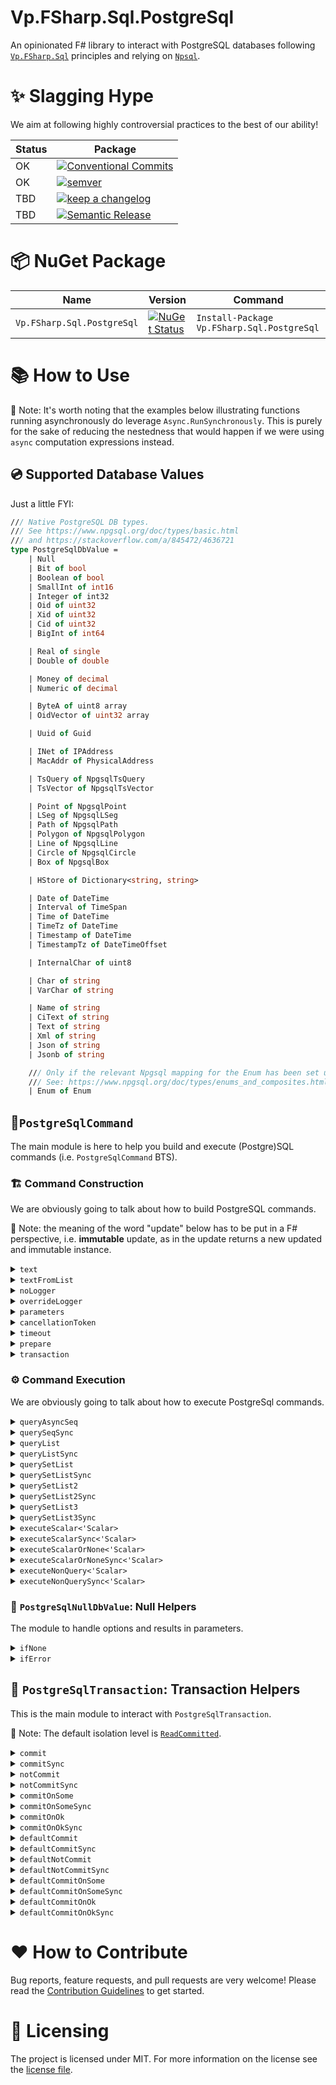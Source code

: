 # Vp.FSharp.Sql.PostgreSql

An opinionated F# library to interact with PostgreSQL databases following [`Vp.FSharp.Sql`](https://github.com/veepee-oss/Vp.FSharp.Sql) principles and relying on [`Npsql`](https://www.npgsql.org).

# ✨ Slagging Hype

We aim at following highly controversial practices to the best of our ability!

Status | Package
------ | ----------------------
OK     | [![Conventional Commits](https://img.shields.io/badge/Conventional%20Commits-1.0.0-green.svg)](https://conventionalcommits.org)
OK     | [![semver](https://img.shields.io/badge/semver-2.0.0-green)](https://semver.org/spec/v2.0.0.html)
TBD    | [![keep a changelog](https://img.shields.io/badge/keep%20a%20changelog-1.0.0-red)](https://keepachangelog.com/en/1.0.0)
TBD    | [![Semantic Release](https://img.shields.io/badge/Semantic%20Release-17.1.1-red)](https://semantic-release.gitbook.io/semantic-release)

[Conventional Commits]: https://conventionalcommits.org
[semver]: https://img.shields.io/badge/semver-2.0.0-blue
[Semantic Release]: https://semantic-release.gitbook.io/semantic-release
[keep a changelog]: https://keepachangelog.com/en/1.0.0

# 📦 NuGet Package

Name                   | Version  | Command |
----------------------- | -------- | ------- |
`Vp.FSharp.Sql.PostgreSql` | [![NuGet Status](http://img.shields.io/nuget/v/Vp.FSharp.Sql.PostgreSql.svg)](https://www.nuget.org/packages/Vp.FSharp.Sql.PostgreSql) | `Install-Package Vp.FSharp.Sql.PostgreSql`

# 📚 How to Use

📝 Note: It's worth noting that the examples below illustrating functions running asynchronously do leverage `Async.RunSynchronously`. This is purely for the sake of reducing the nestedness that would happen if we were using `async` computation expressions instead.

## 💿 Supported Database Values

Just a little FYI:

```fsharp
/// Native PostgreSQL DB types.
/// See https://www.npgsql.org/doc/types/basic.html
/// and https://stackoverflow.com/a/845472/4636721
type PostgreSqlDbValue =
    | Null
    | Bit of bool
    | Boolean of bool
    | SmallInt of int16
    | Integer of int32
    | Oid of uint32
    | Xid of uint32
    | Cid of uint32
    | BigInt of int64

    | Real of single
    | Double of double

    | Money of decimal
    | Numeric of decimal

    | ByteA of uint8 array
    | OidVector of uint32 array

    | Uuid of Guid

    | INet of IPAddress
    | MacAddr of PhysicalAddress

    | TsQuery of NpgsqlTsQuery
    | TsVector of NpgsqlTsVector

    | Point of NpgsqlPoint
    | LSeg of NpgsqlLSeg
    | Path of NpgsqlPath
    | Polygon of NpgsqlPolygon
    | Line of NpgsqlLine
    | Circle of NpgsqlCircle
    | Box of NpgsqlBox

    | HStore of Dictionary<string, string>

    | Date of DateTime
    | Interval of TimeSpan
    | Time of DateTime
    | TimeTz of DateTime
    | Timestamp of DateTime
    | TimestampTz of DateTimeOffset

    | InternalChar of uint8

    | Char of string
    | VarChar of string

    | Name of string
    | CiText of string
    | Text of string
    | Xml of string
    | Json of string
    | Jsonb of string

    /// Only if the relevant Npgsql mapping for the Enum has been set up beforehand.
    /// See: https://www.npgsql.org/doc/types/enums_and_composites.html
    | Enum of Enum
```

## 🧱`PostgreSqlCommand`

The main module is here to help you build and execute (Postgre)SQL commands (i.e. `PostgreSqlCommand` BTS).

### 🏗️ Command Construction

We are obviously going to talk about how to build PostgreSQL commands.

📝 Note: the meaning of the word "update" below has to be put in a F# perspective, i.e. **immutable** update, as in the update returns a new updated and immutable instance.

<details> 
<summary><code>text</code></summary>

> Initialize a new command definition with the given text contained in the given string.

Example:
```fsharp
use connection = new NpgsqlConnection("Host=localhost;Database=my_database;User ID=postgres;")
PostgreSqlCommand.text "SELECT 42;"
|> PostgreSqlCommand.executeScalar<int64> connection
|> Async.RunSynchronously
|> printfn "%A"
```

Output:
```txt
42L
```

</details>

<details> 
<summary><code>textFromList</code></summary>

> Initialize a new command definition with the given text spanning over several strings (ie. list).

Example:
```fsharp
use connection = new NpgsqlConnection("Host=localhost;Database=my_database;User ID=postgres;")
[ 0; 1; 1; 2; 3; 5; 8; 13; 21; 34; 55; ]
|> List.map (sprintf "SELECT %d;")
|> PostgreSqlCommand.textFromList
|> PostgreSqlCommand.queryList connection (fun _ _ read -> read.Value<int64> 0)
|> Async.RunSynchronously
|> printfn "%A"
```

Output:
```txt
[0L; 1L; 1L; 2L; 3L; 5L; 8L; 13L; 21L; 34L; 55L]
```

</details>

<details> 
<summary><code>noLogger</code></summary>

> Update the command definition so that when executing the command, it doesn't use any logger.
> Be it the default one (Global, if any.) or a previously overriden one.

Example:
```fsharp
PostgreSqlConfiguration.Logger (printfn "Logging... %A")

use connection = new NpgsqlConnection("Host=localhost;Database=my_database;User ID=postgres;")
PostgreSqlCommand.text "SELECT 42;"
|> PostgreSqlCommand.noLogger
|> PostgreSqlCommand.executeScalar<int64> connection
|> Async.RunSynchronously
|> printfn "%A"
```

Output:
```txt
42L
```

</details>

<details> 
<summary><code>overrideLogger</code></summary>

> Update the command definition so that when executing the command, it use the given overriding logger.
> instead of the default one, aka the Global logger, if any.

Example:
```fsharp
PostgreSqlConfiguration.NoLogger ()

use connection = new NpgsqlConnection("Host=localhost;Database=my_database;User ID=postgres;")
PostgreSqlCommand.text "SELECT 42;"
|> PostgreSqlCommand.overrideLogger (printfn "Logging... %A")
|> PostgreSqlCommand.executeScalar<int64> connection
|> Async.RunSynchronously
|> printfn "%A"
```

Output:
```fsharp
Logging... ConnectionOpened System.Data.PostgreSql.NpgsqlConnection
Logging... CommandPrepared System.Data.PostgreSql.PostgreSqlCommand
Logging... CommandExecuted (System.Data.PostgreSql.PostgreSqlCommand, 00:00:00.0271871)
Logging... ConnectionClosed (System.Data.PostgreSql.NpgsqlConnection, 00:00:00.1197869)
42L
```
</details>

<details> 
<summary><code>parameters</code></summary>

> Update the command definition with the given parameters.

Example:
```fsharp
use connection = new NpgsqlConnection("Host=localhost;Database=my_database;User ID=postgres;")
PostgreSqlCommand.text "SELECT @a + @b;"
|> PostgreSqlCommand.parameters [ ("a", Integer 42L); ("b", Real 42.42) ]
|> PostgreSqlCommand.executeScalar<double> connection
|> Async.RunSynchronously
|> printfn "%A"
```

Output:
```txt
84.42
```

</details>

<details> 
<summary><code>cancellationToken</code></summary>

> Update the command definition with the given cancellation token.

This comes in handy when you need to interop with more traditional, C#-async, cancellation style.

Example:
```fsharp
try
    use connection = new NpgsqlConnection("Host=localhost;Database=my_database;User ID=postgres;")
    PostgreSqlCommand.text "SELECT 42;"
    |> PostgreSqlCommand.cancellationToken (CancellationToken(true))
    |> PostgreSqlCommand.executeScalar<int64> connection
    |> Async.RunSynchronously
    |> ignore
with
 | :? OperationCanceledException as e ->
     printfn "The Command execution has been cancelled, reason: %A" e.Message
```

Output:
```txt
The Command execution has been cancelled, reason: "A task was canceled."
```

</details>

<details> 
<summary><code>timeout</code></summary>

> Update the command definition with the given timeout.

</details>

<details> 
<summary><code>prepare</code></summary>

> Update the command definition and sets whether the command should be prepared or not.

As per [MS Docs](https://docs.microsoft.com/en-us/sql/ado/referento%20have%20the%20provider%20save%20a%20prepared%20(or%20compiled)%20version%20of%20the%20query%20specified%20in%20the%20CommandText%20property%20before%20a%20Command%20object's%20first%20execution.%20This%20may%20slow%20a%20command's%20first%20execution,%20but%20once%20the%20provider%20compiles%20a%20command,%20the%20provider%20will%20use%20the%20compiled%20version%20of%20the%20command%20for%20any%20subsequent%20executions,%20which%20will%20result%20in%20improved%20performance.e/ado-api/prepared-property-ado):

> Use the `Prepared` property to have the provider save a prepared (or compiled) version
> of the query specified in the CommandText property before a Command object's first
> execution.
>
> This may slow a command's first execution, but once the provider compiles
> a command, the provider will use the compiled version of the command for any subsequent
> executions, which will result in improved performance.

Example: TBD

</details>

<details> 
<summary><code>transaction</code></summary>

> Update the command definition and set whether the command should be wrapped in the given transaction.

Example:
```fsharp
let tableName = "people"

use connection = new NpgsqlConnection("Host=localhost;Database=my_database;User ID=postgres;")
connection.Open()

use transaction = connection.BeginTransaction(IsolationLevel.ReadCommitted)

// Create a table
PostgreSqlCommand.text $"CREATE TABLE {tableName} (id INTEGER PRIMARY KEY AUTOINCREMENT, name TEXT NOT NULL);"
|> PostgreSqlCommand.transaction transaction
|> PostgreSqlCommand.executeNonQuery connection
|> Async.RunSynchronously
|> printfn "%A"

// The table is created here
PostgreSqlCommand.text $"SELECT COUNT(*) FROM PostgreSql_master WHERE type='table' AND name='{tableName}';"
|> PostgreSqlCommand.transaction transaction
|> PostgreSqlCommand.executeScalar<int64> connection
|> Async.RunSynchronously
|> printfn "%A"

transaction.Rollback()

// The table creation has been rollbacked
PostgreSqlCommand.text $"SELECT COUNT(*) FROM PostgreSql_master WHERE type='table' AND name='{tableName}';"
|> PostgreSqlCommand.executeScalar<int64> connection
|> Async.RunSynchronously
|> printfn "%A"
```

Output:
```txt
0
1L
0L
```

</details>

### ⚙ Command Execution

We are obviously going to talk about how to execute PostgreSql commands.

<details> 
<summary><code>queryAsyncSeq</code></summary>

> Execute the command and return the sets of rows as an `AsyncSeq` accordingly to the command definition.
>
> This function runs asynchronously.

Example 1:
```fsharp
type Row<'T> = { Set: int32; Record: int32; Data: 'T list }

let getCounterQuery n =
    sprintf
        """
        WITH RECURSIVE counter(value) AS (VALUES(1) UNION ALL SELECT value + 1 FROM counter WHERE value < %d)
        SELECT value FROM counter;
        """ n

let readRow set record (read: SqlRecordReader<_>) =
    { Set = set; Record = record; Data = List.init (read.Count) (read.Value<int64>) }

use connection = new NpgsqlConnection("Host=localhost;Database=my_database;User ID=postgres;")
[ 0; 1; 1; 2; 3; 5 ]
|> List.map getCounterQuery
|> PostgreSqlCommand.textFromList
|> PostgreSqlCommand.queryAsyncSeq connection readRow
|> AsyncSeq.toListSynchronously
|> List.iter (fun x -> printfn "Set = %A; Row = %A; Data = %A" x.Set x.Record x.Data)
```

Output 1:
```txt
Set = 0; Row = 0; Data = [1L]
Set = 1; Row = 0; Data = [1L]
Set = 2; Row = 0; Data = [1L]
Set = 3; Row = 0; Data = [1L]
Set = 3; Row = 1; Data = [2L]
Set = 4; Row = 0; Data = [1L]
Set = 4; Row = 1; Data = [2L]
Set = 4; Row = 2; Data = [3L]
Set = 5; Row = 0; Data = [1L]
Set = 5; Row = 1; Data = [2L]
Set = 5; Row = 2; Data = [3L]
Set = 5; Row = 3; Data = [4L]
Set = 5; Row = 4; Data = [5L]
```

Notes 📝:
- The output type must be consistent across all the result sets and records.
- If you need different types you may want to either:
  - Create DU with each type you want to output
  - Use `querySetList2` or `querySetList3` ⬇️
- The `read`er can also get the `Value` given a certain field name:

Example 2:
```fsharp
use connection = new NpgsqlConnection("Host=localhost;Database=my_database;User ID=postgres;")
[ 0; 1; 1; 2; 3; 5; 8; 13; 21; 34; 55; ]
|> List.map (sprintf "SELECT %d AS cola;")
|> PostgreSqlCommand.textFromList
|> PostgreSqlCommand.queryList connection (fun _ _ read -> read.Value<int64> "cola")
|> Async.RunSynchronously
|> printfn "%A"
```

Output 2:
```txt
[0L; 1L; 1L; 2L; 3L; 5L; 8L; 13L; 21L; 34L; 55L]
```

</details>

<details> 
<summary><code>querySeqSync</code></summary>

> Execute the command and return the sets of rows as a `seq` accordingly to the command definition.
>
> This function runs synchronously.

Example 1:
```fsharp
type Row<'T> = { Set: int32; Record: int32; Data: 'T list }

let getCounterQuery n =
    sprintf
        """
        WITH RECURSIVE counter(value) AS (VALUES(1) UNION ALL SELECT value + 1 FROM counter WHERE value < %d)
        SELECT value FROM counter;
        """ n

let readRow set record (read: SqlRecordReader<_>) =
    { Set = set; Record = record; Data = List.init (read.Count) (read.Value<int64>) }

use connection = new NpgsqlConnection("Host=localhost;Database=my_database;User ID=postgres;")
[ 0; 1; 1; 2; 3; 5 ]
|> List.map getCounterQuery
|> PostgreSqlCommand.textFromList
|> PostgreSqlCommand.querySeqSync connection readRow
|> Seq.iter (fun x -> printfn "Set = %A; Row = %A; Data = %A" x.Set x.Record x.Data)
```

Output 1:
```txt
Set = 0; Row = 0; Data = [1L]
Set = 1; Row = 0; Data = [1L]
Set = 2; Row = 0; Data = [1L]
Set = 3; Row = 0; Data = [1L]
Set = 3; Row = 1; Data = [2L]
Set = 4; Row = 0; Data = [1L]
Set = 4; Row = 1; Data = [2L]
Set = 4; Row = 2; Data = [3L]
Set = 5; Row = 0; Data = [1L]
Set = 5; Row = 1; Data = [2L]
Set = 5; Row = 2; Data = [3L]
Set = 5; Row = 3; Data = [4L]
Set = 5; Row = 4; Data = [5L]
```

Notes 📝:
- The output type must be consistent across all the result sets and records.
- If you need different types you may want to either:
  - Create DU with each type you want to output
  - Use `querySetList2` or `querySetList3` ⬇️
- The `read`er can also get the `Value` given a certain field name:

Example 2:
```fsharp
use connection = new NpgsqlConnection("Host=localhost;Database=my_database;User ID=postgres;")
[ 0; 1; 1; 2; 3; 5; 8; 13; 21; 34; 55; ]
|> List.map (sprintf "SELECT %d AS cola;")
|> PostgreSqlCommand.textFromList
|> PostgreSqlCommand.queryList connection (fun _ _ read -> read.Value<int64> "cola")
|> Async.RunSynchronously
|> printfn "%A"
```

Output 2:
```txt
[0L; 1L; 1L; 2L; 3L; 5L; 8L; 13L; 21L; 34L; 55L]
```

</details>

<details> 
<summary><code>queryList</code></summary>

> Execute the command and return the sets of rows as a list accordingly to the command definition.
>
> This function runs asynchronously.

Example:
```fsharp
use connection = new NpgsqlConnection("Host=localhost;Database=my_database;User ID=postgres;")
[ 0; 1; 1; 2; 3; 5; 8; 13; 21; 34; 55; ]
|> List.map (sprintf "SELECT %d;")
|> PostgreSqlCommand.textFromList
|> PostgreSqlCommand.queryList connection (fun _ _ read -> read.Value<int64> 0)
|> Async.RunSynchronously
|> printfn "%A"
```

Output:
```txt
[0L; 1L; 1L; 2L; 3L; 5L; 8L; 13L; 21L; 34L; 55L]
```

</details>

<details> 
<summary><code>queryListSync</code></summary>

> Execute the command and return the sets of rows as a list accordingly to the command definition.
>
> This function runs synchronously.

Example:
```fsharp
use connection = new NpgsqlConnection("Host=localhost;Database=my_database;User ID=postgres;")
[ 0; 1; 1; 2; 3; 5; 8; 13; 21; 34; 55; ]
|> List.map (sprintf "SELECT %d;")
|> PostgreSqlCommand.textFromList
|> PostgreSqlCommand.queryListSync connection (fun _ _ read -> read.Value<int64> 0)
|> printfn "%A"
```

Output:
```txt
[0L; 1L; 1L; 2L; 3L; 5L; 8L; 13L; 21L; 34L; 55L]
```

</details>

<details> 
<summary><code>querySetList</code></summary>

> Execute the command and return the first set of rows as a list accordingly to the command definition.
>
> This function runs asynchronously.

Example:
```fsharp
type Row<'T> = { Set: int32; Record: int32; Data: 'T list }

let readRow set record (read: SqlRecordReader<_>)  =
    { Set = set; Record = record; Data = List.init (read.Count) (read.Value<int64>) }

use connection = new NpgsqlConnection("Host=localhost;Database=my_database;User ID=postgres;")
[ 0; 1; 1; 2; 3; 5 ]
|> List.map (sprintf "SELECT %d;")
|> PostgreSqlCommand.textFromList
|> PostgreSqlCommand.querySetList connection (readRow 1)
|> Async.RunSynchronously
|> List.iter (fun x -> printfn "Set = %A; Row = %A; Data = %A" x.Set x.Record x.Data)
```

Output:
```txt
Set = 1; Row = 0; Data = [0L]
```

</details>

<details> 
<summary><code>querySetListSync</code></summary>

> Execute the command and return the first set of rows as a list accordingly to the command definition.
>
> This function runs synchronously.

Example:
```fsharp
type Row<'T> = { Set: int32; Record: int32; Data: 'T list }

let readRow set record (read: SqlRecordReader<_>)  =
    { Set = set; Record = record; Data = List.init (read.Count) (read.Value<int64>) }

use connection = new NpgsqlConnection("Host=localhost;Database=my_database;User ID=postgres;")
[ 0; 1; 1; 2; 3; 5 ]
|> List.map (sprintf "SELECT %d;")
|> PostgreSqlCommand.textFromList
|> PostgreSqlCommand.querySetListSync connection (readRow 1)
|> List.iter (fun x -> printfn "Set = %A; Row = %A; Data = %A" x.Set x.Record x.Data)
```

Output:
```txt
Set = 1; Row = 0; Data = [0L]
```

</details>

<details> 
<summary><code>querySetList2</code></summary>

> Execute the command and return the 2 first sets of rows as a tuple of 2 lists accordingly to the command definition.
>
> This function runs asynchronously.

Example:
```fsharp
type Row<'T> = { Set: int32; Record: int32; Data: 'T list }

let readRow set record (read: SqlRecordReader<_>)  =
    { Set = set; Record = record; Data = List.init (read.Count) (read.Value<int64>) }

let printRow row = printfn "Set = %A; Row = %A; Data = %A" row.Set row.Record row.Data

let set1, set2 =
    use connection = new NpgsqlConnection("Host=localhost;Database=my_database;User ID=postgres;")
    [ 0; 1; 1; 2; 3; 5 ]
    |> List.map (sprintf "SELECT %d;")
    |> PostgreSqlCommand.textFromList
    |> PostgreSqlCommand.querySetList2 connection (readRow 1) (readRow 2)
    |> Async.RunSynchronously

List.iter printRow set1
List.iter printRow set2
```

Output:
```txt
Set = 1; Row = 0; Data = [0L]
Set = 2; Row = 0; Data = [1L]
```

</details>

<details> 
<summary><code>querySetList2Sync</code></summary>

> Execute the command and return the 2 first sets of rows as a tuple of 2 lists accordingly to the command definition.
>
> This function runs synchronously.

Example:
```fsharp
type Row<'T> = { Set: int32; Record: int32; Data: 'T list }

let readRow set record (read: SqlRecordReader<_>)  =
    { Set = set; Record = record; Data = List.init (read.Count) (read.Value<int64>) }

let printRow row = printfn "Set = %A; Row = %A; Data = %A" row.Set row.Record row.Data

let set1, set2 =
    use connection = new NpgsqlConnection("Host=localhost;Database=my_database;User ID=postgres;")
    [ 0; 1; 1; 2; 3; 5 ]
    |> List.map (sprintf "SELECT %d;")
    |> PostgreSqlCommand.textFromList
    |> PostgreSqlCommand.querySetList2Sync connection (readRow 1) (readRow 2)

List.iter printRow set1
List.iter printRow set2
```

Output:
```txt
Set = 1; Row = 0; Data = [0L]
Set = 2; Row = 0; Data = [1L]
```

</details>

<details> 
<summary><code>querySetList3</code></summary>

> Execute the command and return the 3 first sets of rows as a tuple of 3 lists accordingly to the command definition.
>
> This function runs asynchronously.

Example:
```fsharp
type Row<'T> = { Set: int32; Record: int32; Data: 'T list }

let readRow set record (read: SqlRecordReader<_>)  =
    { Set = set; Record = record; Data = List.init (read.Count) (read.Value<int64>) }

let printRow row = printfn "Set = %A; Row = %A; Data = %A" row.Set row.Record row.Data

let set1, set2, set3 =
    use connection = new NpgsqlConnection("Host=localhost;Database=my_database;User ID=postgres;")
    [ 0; 1; 1; 2; 3; 5 ]
    |> List.map (sprintf "SELECT %d;")
    |> PostgreSqlCommand.textFromList
    |> PostgreSqlCommand.querySetList3 connection (readRow 1) (readRow 2) (readRow 3)
    |> Async.RunSynchronously

List.iter printRow set1
List.iter printRow set2
List.iter printRow set3
```

Output:
```txt
Set = 1; Row = 0; Data = [0L]
Set = 2; Row = 0; Data = [1L]
Set = 3; Row = 0; Data = [1L]
```

</details>

<details> 
<summary><code>querySetList3Sync</code></summary>

> Execute the command and return the 3 first sets of rows as a tuple of 3 lists accordingly to the command definition.
>
> This function runs synchronously.

Example:
```fsharp
type Row<'T> = { Set: int32; Record: int32; Data: 'T list }

let readRow set record (read: SqlRecordReader<_>)  =
    { Set = set; Record = record; Data = List.init (read.Count) (read.Value<int64>) }

let printRow row = printfn "Set = %A; Row = %A; Data = %A" row.Set row.Record row.Data

let set1, set2, set3 =
    use connection = new NpgsqlConnection("Host=localhost;Database=my_database;User ID=postgres;")
    [ 0; 1; 1; 2; 3; 5 ]
    |> List.map (sprintf "SELECT %d;")
    |> PostgreSqlCommand.textFromList
    |> PostgreSqlCommand.querySetList3Sync connection (readRow 1) (readRow 2) (readRow 3)

List.iter printRow set1
List.iter printRow set2
List.iter printRow set3
```

Output:
```txt
Set = 1; Row = 0; Data = [0L]
Set = 2; Row = 0; Data = [1L]
Set = 3; Row = 0; Data = [1L]
```

</details>

<details> 
<summary><code>executeScalar<'Scalar></code></summary>

> Execute the command accordingly to its definition and,
> - return the first cell value, if it is available and of the given type.
> - throw an exception, otherwise.
>
> This function runs asynchronously.

Example:
```fsharp
use connection = new NpgsqlConnection("Host=localhost;Database=my_database;User ID=postgres;")
PostgreSqlCommand.text "SELECT 42;"
|> PostgreSqlCommand.executeScalar<int64> connection
|> Async.RunSynchronously
|> printfn "%A"
```

Output:
```txt
42
```

</details>


<details> 
<summary><code>executeScalarSync<'Scalar></code></summary>

> Execute the command accordingly to its definition and,
> - return the first cell value, if it is available and of the given type.
> - throw an exception, otherwise.
>
> This function runs synchronously.

Example:
```fsharp
use connection = new NpgsqlConnection("Host=localhost;Database=my_database;User ID=postgres;")
PostgreSqlCommand.text "SELECT 42;"
|> PostgreSqlCommand.executeScalarSync<int64> connection
|> printfn "%A"
```

Output:
```txt
42
```

</details>

<details> 
<summary><code>executeScalarOrNone<'Scalar></code></summary>

> Execute the command accordingly to its definition and,
> - return `Some`, if the first cell is available and of the given type.
> - return `None`, if first cell is `DBNull`.
> - throw an exception, otherwise.
>
> This function runs asynchronously.

Example:
```fsharp
use connection = new NpgsqlConnection("Host=localhost;Database=my_database;User ID=postgres;")

PostgreSqlCommand.text "SELECT 42;"
|> PostgreSqlCommand.executeScalarOrNone<int64> connection
|> Async.RunSynchronously
|> printfn "%A"

PostgreSqlCommand.text "SELECT NULL;"
|> PostgreSqlCommand.executeScalarOrNone<int64> connection
|> Async.RunSynchronously
|> printfn "%A"
0
```

Output:
```txt
Some 42L
None
```

</details>

<details> 
<summary><code>executeScalarOrNoneSync<'Scalar></code></summary>

> Execute the command accordingly to its definition and,
> - return `Some`, if the first cell is available and of the given type.
> - return `None`, if first cell is `DBNull`.
> - throw an exception, otherwise.
>
> This function runs synchronously.

Example:
```fsharp
use connection = new NpgsqlConnection("Host=localhost;Database=my_database;User ID=postgres;")

PostgreSqlCommand.text "SELECT 42;"
|> PostgreSqlCommand.executeScalarOrNoneSync<int64> connection
|> printfn "%A"

PostgreSqlCommand.text "SELECT NULL;"
|> PostgreSqlCommand.executeScalarOrNoneSync<int64> connection
|> printfn "%A"
0
```

Output:
```txt
Some 42L
None
```

</details>

<details> 
<summary><code>executeNonQuery<'Scalar></code></summary>

> Execute the command accordingly to its definition and, return the number of rows affected.
>
> This function runs asynchronously.

Example:
```fsharp
use connection = new NpgsqlConnection("Host=localhost;Database=my_database;User ID=postgres;")
PostgreSqlCommand.text "SELECT 42;"
|> PostgreSqlCommand.executeNonQuery connection
|> Async.RunSynchronously
|> printfn "%A"
```

Output:
```txt
-1
```

</details>

<details> 
<summary><code>executeNonQuerySync<'Scalar></code></summary>

> Execute the command accordingly to its definition and, return the number of rows affected.
>
> This function runs synchronously.

Example:
```fsharp
use connection = new NpgsqlConnection("Host=localhost;Database=my_database;User ID=postgres;")
PostgreSqlCommand.text "SELECT 42;"
|> PostgreSqlCommand.executeNonQuerySync connection
|> printfn "%A"
```

Output:
```txt
-1
```

</details>

### 🦮 `PostgreSqlNullDbValue`: Null Helpers

The module to handle options and results in parameters.

<details> 
<summary><code>ifNone</code></summary>

> Return PostgreSql DB Null value if the given option is `None`, otherwise the underlying wrapped in `Some`.

Example:
```fsharp
[ "a", PostgreSqlNullDbValue.ifNone Integer (Some 42L)
  "b", PostgreSqlNullDbValue.ifNone Integer (None) ]
|> printfn "%A"
```

Output:
```txt
[("a", Integer 42L); ("b", Null)]
```

</details>

<details> 
<summary><code>ifError</code></summary>

> Return PostgreSql DB Null value if the given option is `Error`, otherwise the underlying wrapped in `Ok`.

Example:
```fsharp
[ "a", PostgreSqlNullDbValue.ifError Integer (Ok 42L)
  "b", PostgreSqlNullDbValue.ifError Integer (Error "meh") ]
|> printfn "%A"
```

Output:
```txt
[("a", Integer 42L); ("b", Null)]
```

</details>

## 🚄 `PostgreSqlTransaction`: Transaction Helpers

This is the main module to interact with `PostgreSqlTransaction`.

📝 Note: The default isolation level is [`ReadCommitted`](https://docs.microsoft.com/en-us/dotnet/api/system.data.isolationlevel).

<details> 
<summary><code>commit</code></summary>

> Create and commit an automatically generated transaction with the given connection, isolation, cancellation token and transaction body.
>
> This function runs asynchronously.

Example:
```fsharp
let tableName = "people"

use connection = new NpgsqlConnection("Host=localhost;Database=my_database;User ID=postgres;")
connection.Open()

PostgreSqlTransaction.commit (CancellationToken.None) (IsolationLevel.ReadCommitted) connection (fun connection _ -> async {
    do! $"CREATE TABLE {tableName} (id INTEGER PRIMARY KEY AUTOINCREMENT, name TEXT NOT NULL);"
        |> PostgreSqlCommand.text 
        |> PostgreSqlCommand.executeNonQuery connection
        |> Async.Ignore

    return!
        PostgreSqlCommand.text $"SELECT COUNT(*) FROM PostgreSql_master WHERE type='table' AND name='{tableName}';"
        |> PostgreSqlCommand.executeScalar<int64> connection
})
|> Async.RunSynchronously
|> printfn "%A"

$"SELECT COUNT(*) FROM PostgreSql_master WHERE type='table' AND name='{tableName}';"
|> PostgreSqlCommand.text 
|> PostgreSqlCommand.executeScalar<int64> connection
|> Async.RunSynchronously
|> printfn "%A"
```

Output:
```txt
1L
1L
```

</details>

<details> 
<summary><code>commitSync</code></summary>

> Create and commit an automatically generated transaction with the given connection, isolation and transaction body.
>
> This function runs synchronously.

Example:
```fsharp
let tableName = "people"

use connection = new NpgsqlConnection("Host=localhost;Database=my_database;User ID=postgres;")
connection.Open()

PostgreSqlTransaction.commitSync (IsolationLevel.ReadCommitted) connection (fun connection _ ->
    $"CREATE TABLE {tableName} (id INTEGER PRIMARY KEY AUTOINCREMENT, name TEXT NOT NULL);"
    |> PostgreSqlCommand.text 
    |> PostgreSqlCommand.executeNonQuerySync connection
    |> ignore

    PostgreSqlCommand.text $"SELECT COUNT(*) FROM PostgreSql_master WHERE type='table' AND name='{tableName}';"
    |> PostgreSqlCommand.executeScalarSync<int64> connection
)
|> printfn "%A"

$"SELECT COUNT(*) FROM PostgreSql_master WHERE type='table' AND name='{tableName}';"
|> PostgreSqlCommand.text 
|> PostgreSqlCommand.executeScalarSync<int64> connection
|> printfn "%A"
```

Output:
```txt
1L
1L
```

</details>

<details> 
<summary><code>notCommit</code></summary>

> Create and do not commit an automatically generated transaction with the given connection, isolation, cancellation token and transaction body.
>
> This function runs synchronously.

Example:
```fsharp
let tableName = "people"

use connection = new NpgsqlConnection("Host=localhost;Database=my_database;User ID=postgres;")
connection.Open()

PostgreSqlTransaction.notCommit (CancellationToken.None) (IsolationLevel.ReadCommitted) connection (fun connection _ -> async {
    do! $"CREATE TABLE {tableName} (id INTEGER PRIMARY KEY AUTOINCREMENT, name TEXT NOT NULL);" 
        |> PostgreSqlCommand.text
        |> PostgreSqlCommand.executeNonQuery connection
        |> Async.Ignore

    return!
        $"SELECT COUNT(*) FROM PostgreSql_master WHERE type='table' AND name='{tableName}';"
        |> PostgreSqlCommand.text
        |> PostgreSqlCommand.executeScalar<int64> connection
})
|> Async.RunSynchronously
|> printfn "%A"

$"SELECT COUNT(*) FROM PostgreSql_master WHERE type='table' AND name='{tableName}';"
|> PostgreSqlCommand.text 
|> PostgreSqlCommand.executeScalar<int64> connection
|> Async.RunSynchronously
|> printfn "%A"
```

Output:
```txt
1L
0L
```

</details>

<details> 
<summary><code>notCommitSync</code></summary>

> Create and do not commit an automatically generated transaction with the given connection, isolation and transaction body.
>
> This function runs synchronously.

Example:
```fsharp
let tableName = "people"

use connection = new NpgsqlConnection("Host=localhost;Database=my_database;User ID=postgres;")
connection.Open()

PostgreSqlTransaction.notCommitSync (IsolationLevel.ReadCommitted) connection (fun connection _ -> 
    $"CREATE TABLE {tableName} (id INTEGER PRIMARY KEY AUTOINCREMENT, name TEXT NOT NULL);" 
    |> PostgreSqlCommand.text
    |> PostgreSqlCommand.executeNonQuery connection
    |> ignore

    $"SELECT COUNT(*) FROM PostgreSql_master WHERE type='table' AND name='{tableName}';"
    |> PostgreSqlCommand.text
    |> PostgreSqlCommand.executeScalarSync<int64> connection
)
|> printfn "%A"

$"SELECT COUNT(*) FROM PostgreSql_master WHERE type='table' AND name='{tableName}';"
|> PostgreSqlCommand.text 
|> PostgreSqlCommand.executeScalarSync<int64> connection
|> printfn "%A"
```

Output:
```txt
1L
0L
```

</details>

<details> 
<summary><code>commitOnSome</code></summary>

> Create and commit an automatically generated transaction with the given connection, isolation, cancellation token and transaction body.
>
> The commit phase only occurs if the transaction body returns Some.
>
> This function runs asynchronously.

Example 1:
```fsharp
let tableName = "people"

use connection = new NpgsqlConnection("Host=localhost;Database=my_database;User ID=postgres;")
connection.Open()

PostgreSqlTransaction.commitOnSome (CancellationToken.None) (IsolationLevel.ReadCommitted) connection (fun connection _ -> async {
    do! $"CREATE TABLE {tableName} (id INTEGER PRIMARY KEY AUTOINCREMENT, name TEXT NOT NULL);"
        |> PostgreSqlCommand.text 
        |> PostgreSqlCommand.executeNonQuery connection
        |> Async.Ignore

    do! $"SELECT COUNT(*) FROM PostgreSql_master WHERE type='table' AND name='{tableName}';"
        |> PostgreSqlCommand.text
        |> PostgreSqlCommand.executeScalar<int64> connection
        |> Async.Ignore
    return Some 42
})
|> Async.RunSynchronously
|> printfn "%A"

$"SELECT COUNT(*) FROM PostgreSql_master WHERE type='table' AND name='{tableName}';"
|> PostgreSqlCommand.text 
|> PostgreSqlCommand.executeScalar<int64> connection
|> Async.RunSynchronously
|> printfn "%A"
```

Output 1:
```txt
Some 42
1L
```

Example 2:
```fsharp
let tableName = "people"

use connection = new NpgsqlConnection("Host=localhost;Database=my_database;User ID=postgres;")
connection.Open()

PostgreSqlTransaction.commitOnSome (CancellationToken.None) (IsolationLevel.ReadCommitted) connection (fun connection _ -> async {
    do! $"CREATE TABLE {tableName} (id INTEGER PRIMARY KEY AUTOINCREMENT, name TEXT NOT NULL);"
        |> PostgreSqlCommand.text 
        |> PostgreSqlCommand.executeNonQuery connection
        |> Async.Ignore

    do! $"SELECT COUNT(*) FROM PostgreSql_master WHERE type='table' AND name='{tableName}';" 
        |> PostgreSqlCommand.text 
        |> PostgreSqlCommand.executeScalar<int64> connection
        |> Async.Ignore
    return None
})
|> Async.RunSynchronously
|> printfn "%A"

$"SELECT COUNT(*) FROM PostgreSql_master WHERE type='table' AND name='{tableName}';"
|> PostgreSqlCommand.text 
|> PostgreSqlCommand.executeScalar<int64> connection
|> Async.RunSynchronously
|> printfn "%A"
```

Output 2:
```txt
None
0L
```

</details>

<details> 
<summary><code>commitOnSomeSync</code></summary>

> Create and commit an automatically generated transaction with the given connection, isolation and transaction body.
>
> The commit phase only occurs if the transaction body returns Some.
>
> This function runs synchronously.

Example 1:
```fsharp
let tableName = "people"

use connection = new NpgsqlConnection("Host=localhost;Database=my_database;User ID=postgres;")
connection.Open()

PostgreSqlTransaction.commitOnSomeSync (IsolationLevel.ReadCommitted) connection (fun connection _ -> 
    $"CREATE TABLE {tableName} (id INTEGER PRIMARY KEY AUTOINCREMENT, name TEXT NOT NULL);"
    |> PostgreSqlCommand.text 
    |> PostgreSqlCommand.executeNonQuerySync connection
    |> ignore

    $"SELECT COUNT(*) FROM PostgreSql_master WHERE type='table' AND name='{tableName}';"
    |> PostgreSqlCommand.text
    |> PostgreSqlCommand.executeScalarSync<int64> connection
    |> ignore
    return Some 42
)
|> printfn "%A"

$"SELECT COUNT(*) FROM PostgreSql_master WHERE type='table' AND name='{tableName}';"
|> PostgreSqlCommand.text 
|> PostgreSqlCommand.executeScalarSync<int64> connection
|> printfn "%A"
```

Output 1:
```txt
Some 42
1L
```

Example 2:
```fsharp
let tableName = "people"

use connection = new NpgsqlConnection("Host=localhost;Database=my_database;User ID=postgres;")
connection.Open()

PostgreSqlTransaction.commitOnSomeSync (IsolationLevel.ReadCommitted) connection (fun connection _ ->
    $"CREATE TABLE {tableName} (id INTEGER PRIMARY KEY AUTOINCREMENT, name TEXT NOT NULL);"
    |> PostgreSqlCommand.text 
    |> PostgreSqlCommand.executeNonQuerySync connection
    |> ignore

    $"SELECT COUNT(*) FROM PostgreSql_master WHERE type='table' AND name='{tableName}';" 
    |> PostgreSqlCommand.text 
    |> PostgreSqlCommand.executeScalarSync<int64> connection
    |> ignore
    return None
)
|> printfn "%A"

$"SELECT COUNT(*) FROM PostgreSql_master WHERE type='table' AND name='{tableName}';"
|> PostgreSqlCommand.text 
|> PostgreSqlCommand.executeScalarSync<int64> connection
|> printfn "%A"
```

Output 2:
```txt
None
0L
```

</details>

<details> 
<summary><code>commitOnOk</code></summary>

> Create and commit an automatically generated transaction with the given connection, isolation, cancellation token and transaction body.
>
> The commit phase only occurs if the transaction body returns Ok.
>
> This function runs asynchronously.

Example 1:
```fsharp
let tableName = "people"

use connection = new NpgsqlConnection("Host=localhost;Database=my_database;User ID=postgres;")
connection.Open()

PostgreSqlTransaction.commitOnOk (CancellationToken.None) (IsolationLevel.ReadCommitted) connection (fun connection _ -> async {
    do! $"CREATE TABLE {tableName} (id INTEGER PRIMARY KEY AUTOINCREMENT, name TEXT NOT NULL);"
        |> PostgreSqlCommand.text
        |> PostgreSqlCommand.executeNonQuery connection
        |> Async.Ignore

    do! $"SELECT COUNT(*) FROM PostgreSql_master WHERE type='table' AND name='{tableName}';"
        |> PostgreSqlCommand.text 
        |> PostgreSqlCommand.executeScalar<int64> connection
        |> Async.Ignore
    return Ok 42
})
|> Async.RunSynchronously
|> printfn "%A"

$"SELECT COUNT(*) FROM PostgreSql_master WHERE type='table' AND name='{tableName}';"
|> PostgreSqlCommand.text 
|> PostgreSqlCommand.executeScalar<int64> connection
|> Async.RunSynchronously
|> printfn "%A"
```

Output 1:
```txt
Ok 42
1L
```

Example 2:
```fsharp
let tableName = "people"

use connection = new NpgsqlConnection("Host=localhost;Database=my_database;User ID=postgres;")
connection.Open()

PostgreSqlTransaction.commitOnOk (CancellationToken.None) (IsolationLevel.ReadCommitted) connection (fun connection _ -> async {
    do! $"CREATE TABLE {tableName} (id INTEGER PRIMARY KEY AUTOINCREMENT, name TEXT NOT NULL);"
        |> PostgreSqlCommand.text 
        |> PostgreSqlCommand.executeNonQuery connection
        |> Async.Ignore

    do! $"SELECT COUNT(*) FROM PostgreSql_master WHERE type='table' AND name='{tableName}';"
        |> PostgreSqlCommand.text
        |> PostgreSqlCommand.executeScalar<int64> connection
        |> Async.Ignore
    return Error "fail"
})
|> Async.RunSynchronously
|> printfn "%A"

$"SELECT COUNT(*) FROM PostgreSql_master WHERE type='table' AND name='{tableName}';"
|> PostgreSqlCommand.text 
|> PostgreSqlCommand.executeScalar<int64> connection
|> Async.RunSynchronously
|> printfn "%A"
```

Output 2:
```txt
Error "fail"
0L
```

</details>

<details> 
<summary><code>commitOnOkSync</code></summary>

> Create and commit an automatically generated transaction with the given connection, isolation and transaction body.
>
> The commit phase only occurs if the transaction body returns Ok.
>
> This function runs synchronously.

Example 1:
```fsharp
let tableName = "people"

use connection = new NpgsqlConnection("Host=localhost;Database=my_database;User ID=postgres;")
connection.Open()

PostgreSqlTransaction.commitOnOkSync (IsolationLevel.ReadCommitted) connection (fun connection _ ->
    $"CREATE TABLE {tableName} (id INTEGER PRIMARY KEY AUTOINCREMENT, name TEXT NOT NULL);"
    |> PostgreSqlCommand.text
    |> PostgreSqlCommand.executeNonQuerySync connection
    |> ignore

    $"SELECT COUNT(*) FROM PostgreSql_master WHERE type='table' AND name='{tableName}';"
    |> PostgreSqlCommand.text 
    |> PostgreSqlCommand.executeScalarSync<int64> connection
    |> ignore
    return Ok 42
)
|> printfn "%A"

$"SELECT COUNT(*) FROM PostgreSql_master WHERE type='table' AND name='{tableName}';"
|> PostgreSqlCommand.text 
|> PostgreSqlCommand.executeScalarSync<int64> connection
|> printfn "%A"
```

Output 1:
```txt
Ok 42
1L
```

Example 2:
```fsharp
let tableName = "people"

use connection = new NpgsqlConnection("Host=localhost;Database=my_database;User ID=postgres;")
connection.Open()

PostgreSqlTransaction.commitOnOkSync (IsolationLevel.ReadCommitted) connection (fun connection _ ->
    $"CREATE TABLE {tableName} (id INTEGER PRIMARY KEY AUTOINCREMENT, name TEXT NOT NULL);"
    |> PostgreSqlCommand.text 
    |> PostgreSqlCommand.executeNonQuerySync connection
    |> ignore

    $"SELECT COUNT(*) FROM PostgreSql_master WHERE type='table' AND name='{tableName}';"
    |> PostgreSqlCommand.text
    |> PostgreSqlCommand.executeScalarSync<int64> connection
    |> ignore
    return Error "fail"
)
|> printfn "%A"

$"SELECT COUNT(*) FROM PostgreSql_master WHERE type='table' AND name='{tableName}';"
|> PostgreSqlCommand.text 
|> PostgreSqlCommand.executeScalarSync<int64> connection
|> printfn "%A"
```

Output 2:
```txt
Error "fail"
0L
```

</details>

<details> 
<summary><code>defaultCommit</code></summary>

> Create and commit an automatically generated transaction with the given connection and transaction body.
>
> This function runs asynchronously.

Example:
```fsharp
let tableName = "people"

use connection = new NpgsqlConnection("Host=localhost;Database=my_database;User ID=postgres;")
connection.Open()

PostgreSqlTransaction.defaultCommit connection (fun connection _ -> async {
    do! $"CREATE TABLE {tableName} (id INTEGER PRIMARY KEY AUTOINCREMENT, name TEXT NOT NULL);"
        |> PostgreSqlCommand.text 
        |> PostgreSqlCommand.executeNonQuery connection
        |> Async.Ignore

    return!
        PostgreSqlCommand.text $"SELECT COUNT(*) FROM PostgreSql_master WHERE type='table' AND name='{tableName}';"
        |> PostgreSqlCommand.executeScalar<int64> connection
})
|> Async.RunSynchronously
|> printfn "%A"

$"SELECT COUNT(*) FROM PostgreSql_master WHERE type='table' AND name='{tableName}';"
|> PostgreSqlCommand.text 
|> PostgreSqlCommand.executeScalar<int64> connection
|> Async.RunSynchronously
|> printfn "%A"
```

Output:
```txt
1L
1L
```

</details>

<details> 
<summary><code>defaultCommitSync</code></summary>

> Create and commit an automatically generated transaction with the given connection and transaction body.
>
> This function runs synchronously.

Example:
```fsharp
let tableName = "people"

use connection = new NpgsqlConnection("Host=localhost;Database=my_database;User ID=postgres;")
connection.Open()

PostgreSqlTransaction.defaultCommitSync connection (fun connection _ ->
    $"CREATE TABLE {tableName} (id INTEGER PRIMARY KEY AUTOINCREMENT, name TEXT NOT NULL);"
    |> PostgreSqlCommand.text 
    |> PostgreSqlCommand.executeNonQuerySync connection
    |> ignore

    PostgreSqlCommand.text $"SELECT COUNT(*) FROM PostgreSql_master WHERE type='table' AND name='{tableName}';"
    |> PostgreSqlCommand.executeScalarSync<int64> connection
)
|> printfn "%A"

$"SELECT COUNT(*) FROM PostgreSql_master WHERE type='table' AND name='{tableName}';"
|> PostgreSqlCommand.text 
|> PostgreSqlCommand.executeScalarSync<int64> connection
|> printfn "%A"
```

Output:
```txt
1L
1L
```

</details>

<details> 
<summary><code>defaultNotCommit</code></summary>

> Create and do not commit an automatically generated transaction with the given connection and transaction body.
>
> This function runs synchronously.

Example:
```fsharp
let tableName = "people"

use connection = new NpgsqlConnection("Host=localhost;Database=my_database;User ID=postgres;")
connection.Open()

PostgreSqlTransaction.defaultNotCommit connection (fun connection _ -> async {
    do! $"CREATE TABLE {tableName} (id INTEGER PRIMARY KEY AUTOINCREMENT, name TEXT NOT NULL);" 
        |> PostgreSqlCommand.text
        |> PostgreSqlCommand.executeNonQuery connection
        |> Async.Ignore

    return!
        $"SELECT COUNT(*) FROM PostgreSql_master WHERE type='table' AND name='{tableName}';"
        |> PostgreSqlCommand.text
        |> PostgreSqlCommand.executeScalar<int64> connection
})
|> Async.RunSynchronously
|> printfn "%A"

$"SELECT COUNT(*) FROM PostgreSql_master WHERE type='table' AND name='{tableName}';"
|> PostgreSqlCommand.text 
|> PostgreSqlCommand.executeScalar<int64> connection
|> Async.RunSynchronously
|> printfn "%A"
```

Output:
```txt
1L
0L
```

</details>

<details> 
<summary><code>defaultNotCommitSync</code></summary>

> Create and do not commit an automatically generated transaction with the given connection and transaction body.
>
> This function runs synchronously.

Example:
```fsharp
let tableName = "people"

use connection = new NpgsqlConnection("Host=localhost;Database=my_database;User ID=postgres;")
connection.Open()

PostgreSqlTransaction.defaultNotCommitSync connection (fun connection _ -> 
    $"CREATE TABLE {tableName} (id INTEGER PRIMARY KEY AUTOINCREMENT, name TEXT NOT NULL);" 
    |> PostgreSqlCommand.text
    |> PostgreSqlCommand.executeNonQuery connection
    |> ignore

    $"SELECT COUNT(*) FROM PostgreSql_master WHERE type='table' AND name='{tableName}';"
    |> PostgreSqlCommand.text
    |> PostgreSqlCommand.executeScalarSync<int64> connection
)
|> printfn "%A"

$"SELECT COUNT(*) FROM PostgreSql_master WHERE type='table' AND name='{tableName}';"
|> PostgreSqlCommand.text 
|> PostgreSqlCommand.executeScalarSync<int64> connection
|> printfn "%A"
```

Output:
```txt
1L
0L
```

</details>

<details> 
<summary><code>defaultCommitOnSome</code></summary>

> Create and commit an automatically generated transaction with the given connection and transaction body.
>
> The commit phase only occurs if the transaction body returns Some.
>
> This function runs asynchronously.

Example 1:
```fsharp
let tableName = "people"

use connection = new NpgsqlConnection("Host=localhost;Database=my_database;User ID=postgres;")
connection.Open()

PostgreSqlTransaction.defaultCommitOnSome connection (fun connection _ -> async {
    do! $"CREATE TABLE {tableName} (id INTEGER PRIMARY KEY AUTOINCREMENT, name TEXT NOT NULL);"
        |> PostgreSqlCommand.text 
        |> PostgreSqlCommand.executeNonQuery connection
        |> Async.Ignore

    do! $"SELECT COUNT(*) FROM PostgreSql_master WHERE type='table' AND name='{tableName}';"
        |> PostgreSqlCommand.text
        |> PostgreSqlCommand.executeScalar<int64> connection
        |> Async.Ignore
    return Some 42
})
|> Async.RunSynchronously
|> printfn "%A"

$"SELECT COUNT(*) FROM PostgreSql_master WHERE type='table' AND name='{tableName}';"
|> PostgreSqlCommand.text 
|> PostgreSqlCommand.executeScalar<int64> connection
|> Async.RunSynchronously
|> printfn "%A"
```

Output 1:
```txt
Some 42
1L
```

Example 2:
```fsharp
let tableName = "people"

use connection = new NpgsqlConnection("Host=localhost;Database=my_database;User ID=postgres;")
connection.Open()

PostgreSqlTransaction.defaultCommitOnSome connection (fun connection _ -> async {
    do! $"CREATE TABLE {tableName} (id INTEGER PRIMARY KEY AUTOINCREMENT, name TEXT NOT NULL);"
        |> PostgreSqlCommand.text 
        |> PostgreSqlCommand.executeNonQuery connection
        |> Async.Ignore

    do! $"SELECT COUNT(*) FROM PostgreSql_master WHERE type='table' AND name='{tableName}';" 
        |> PostgreSqlCommand.text 
        |> PostgreSqlCommand.executeScalar<int64> connection
        |> Async.Ignore
    return None
})
|> Async.RunSynchronously
|> printfn "%A"

$"SELECT COUNT(*) FROM PostgreSql_master WHERE type='table' AND name='{tableName}';"
|> PostgreSqlCommand.text 
|> PostgreSqlCommand.executeScalar<int64> connection
|> Async.RunSynchronously
|> printfn "%A"
```

Output 2:
```txt
None
0L
```

</details>

<details> 
<summary><code>defaultCommitOnSomeSync</code></summary>

> Create and commit an automatically generated transaction with the given connection and transaction body.
>
> The commit phase only occurs if the transaction body returns Some.
>
> This function runs synchronously.

Example 1:
```fsharp
let tableName = "people"

use connection = new NpgsqlConnection("Host=localhost;Database=my_database;User ID=postgres;")
connection.Open()

PostgreSqlTransaction.defaultCommitOnSomeSync connection (fun connection _ -> 
    $"CREATE TABLE {tableName} (id INTEGER PRIMARY KEY AUTOINCREMENT, name TEXT NOT NULL);"
    |> PostgreSqlCommand.text 
    |> PostgreSqlCommand.executeNonQuerySync connection
    |> ignore

    $"SELECT COUNT(*) FROM PostgreSql_master WHERE type='table' AND name='{tableName}';"
    |> PostgreSqlCommand.text
    |> PostgreSqlCommand.executeScalarSync<int64> connection
    |> ignore
    return Some 42
)
|> printfn "%A"

$"SELECT COUNT(*) FROM PostgreSql_master WHERE type='table' AND name='{tableName}';"
|> PostgreSqlCommand.text 
|> PostgreSqlCommand.executeScalarSync<int64> connection
|> printfn "%A"
```

Output 1:
```txt
Some 42
1L
```

Example 2:
```fsharp
let tableName = "people"

use connection = new NpgsqlConnection("Host=localhost;Database=my_database;User ID=postgres;")
connection.Open()

PostgreSqlTransaction.defaultCommitOnSomeSync connection (fun connection _ ->
    $"CREATE TABLE {tableName} (id INTEGER PRIMARY KEY AUTOINCREMENT, name TEXT NOT NULL);"
    |> PostgreSqlCommand.text 
    |> PostgreSqlCommand.executeNonQuerySync connection
    |> ignore

    $"SELECT COUNT(*) FROM PostgreSql_master WHERE type='table' AND name='{tableName}';" 
    |> PostgreSqlCommand.text 
    |> PostgreSqlCommand.executeScalarSync<int64> connection
    |> ignore
    return None
)
|> printfn "%A"

$"SELECT COUNT(*) FROM PostgreSql_master WHERE type='table' AND name='{tableName}';"
|> PostgreSqlCommand.text 
|> PostgreSqlCommand.executeScalarSync<int64> connection
|> printfn "%A"
```

Output 2:
```txt
None
0L
```

</details>

<details> 
<summary><code>defaultCommitOnOk</code></summary>

> Create and commit an automatically generated transaction with the given connection and transaction body.
>
> The commit phase only occurs if the transaction body returns Ok.
>
> This function runs asynchronously.

Example 1:
```fsharp
let tableName = "people"

use connection = new NpgsqlConnection("Host=localhost;Database=my_database;User ID=postgres;")
connection.Open()

PostgreSqlTransaction.defaultCommitOnOk connection (fun connection _ -> async {
    do! $"CREATE TABLE {tableName} (id INTEGER PRIMARY KEY AUTOINCREMENT, name TEXT NOT NULL);"
        |> PostgreSqlCommand.text
        |> PostgreSqlCommand.executeNonQuery connection
        |> Async.Ignore

    do! $"SELECT COUNT(*) FROM PostgreSql_master WHERE type='table' AND name='{tableName}';"
        |> PostgreSqlCommand.text 
        |> PostgreSqlCommand.executeScalar<int64> connection
        |> Async.Ignore
    return Ok 42
})
|> Async.RunSynchronously
|> printfn "%A"

$"SELECT COUNT(*) FROM PostgreSql_master WHERE type='table' AND name='{tableName}';"
|> PostgreSqlCommand.text 
|> PostgreSqlCommand.executeScalar<int64> connection
|> Async.RunSynchronously
|> printfn "%A"
```

Output 1:
```txt
Ok 42
1L
```

Example 2:
```fsharp
let tableName = "people"

use connection = new NpgsqlConnection("Host=localhost;Database=my_database;User ID=postgres;")
connection.Open()

PostgreSqlTransaction.defaultCommitOnOk connection (fun connection _ -> async {
    do! $"CREATE TABLE {tableName} (id INTEGER PRIMARY KEY AUTOINCREMENT, name TEXT NOT NULL);"
        |> PostgreSqlCommand.text 
        |> PostgreSqlCommand.executeNonQuery connection
        |> Async.Ignore

    do! $"SELECT COUNT(*) FROM PostgreSql_master WHERE type='table' AND name='{tableName}';"
        |> PostgreSqlCommand.text
        |> PostgreSqlCommand.executeScalar<int64> connection
        |> Async.Ignore
    return Error "fail"
})
|> Async.RunSynchronously
|> printfn "%A"

$"SELECT COUNT(*) FROM PostgreSql_master WHERE type='table' AND name='{tableName}';"
|> PostgreSqlCommand.text 
|> PostgreSqlCommand.executeScalar<int64> connection
|> Async.RunSynchronously
|> printfn "%A"
```

Output 2:
```txt
Error "fail"
0L
```

</details>

<details> 
<summary><code>defaultCommitOnOkSync</code></summary>

> Create and commit an automatically generated transaction with the given connection and transaction body.
>
> The commit phase only occurs if the transaction body returns Ok.
>
> This function runs synchronously.

Example 1:
```fsharp
let tableName = "people"

use connection = new NpgsqlConnection("Host=localhost;Database=my_database;User ID=postgres;")
connection.Open()

PostgreSqlTransaction.defaultCommitOnOkSync connection (fun connection _ ->
    $"CREATE TABLE {tableName} (id INTEGER PRIMARY KEY AUTOINCREMENT, name TEXT NOT NULL);"
    |> PostgreSqlCommand.text
    |> PostgreSqlCommand.executeNonQuerySync connection
    |> ignore

    $"SELECT COUNT(*) FROM PostgreSql_master WHERE type='table' AND name='{tableName}';"
    |> PostgreSqlCommand.text 
    |> PostgreSqlCommand.executeScalarSync<int64> connection
    |> ignore
    return Ok 42
)
|> printfn "%A"

$"SELECT COUNT(*) FROM PostgreSql_master WHERE type='table' AND name='{tableName}';"
|> PostgreSqlCommand.text 
|> PostgreSqlCommand.executeScalarSync<int64> connection
|> printfn "%A"
```

Output 1:
```txt
Ok 42
1L
```

Example 2:
```fsharp
let tableName = "people"

use connection = new NpgsqlConnection("Host=localhost;Database=my_database;User ID=postgres;")
connection.Open()

PostgreSqlTransaction.defaultCommitOnOkSync connection (fun connection _ ->
    $"CREATE TABLE {tableName} (id INTEGER PRIMARY KEY AUTOINCREMENT, name TEXT NOT NULL);"
    |> PostgreSqlCommand.text 
    |> PostgreSqlCommand.executeNonQuerySync connection
    |> ignore

    $"SELECT COUNT(*) FROM PostgreSql_master WHERE type='table' AND name='{tableName}';"
    |> PostgreSqlCommand.text
    |> PostgreSqlCommand.executeScalarSync<int64> connection
    |> ignore
    return Error "fail"
)
|> printfn "%A"

$"SELECT COUNT(*) FROM PostgreSql_master WHERE type='table' AND name='{tableName}';"
|> PostgreSqlCommand.text 
|> PostgreSqlCommand.executeScalarSync<int64> connection
|> printfn "%A"
```

Output 2:
```txt
Error "fail"
0L
```

</details>

# ❤ How to Contribute
Bug reports, feature requests, and pull requests are very welcome! Please read the [Contribution Guidelines](./CONTRIBUTION.md) to get started.

# 📜 Licensing
The project is licensed under MIT. For more information on the license see the [license file](./LICENSE).
